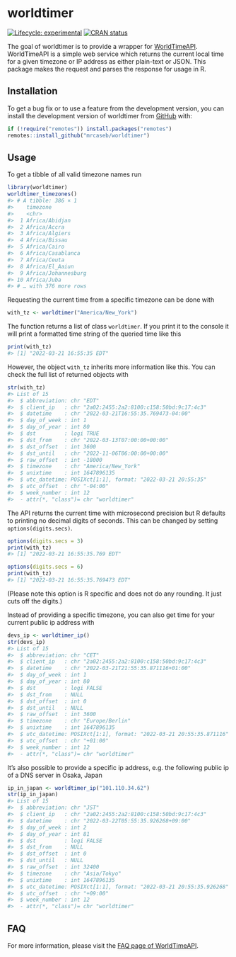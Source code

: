 
<!-- README.md is generated from README.Rmd. Please edit that file -->

# worldtimer

<!-- badges: start -->

[![Lifecycle:
experimental](https://img.shields.io/badge/lifecycle-experimental-orange.svg)](https://lifecycle.r-lib.org/articles/stages.html#experimental)
[![CRAN
status](https://www.r-pkg.org/badges/version/worldtimer)](https://CRAN.R-project.org/package=worldtimer)
<!-- badges: end -->

The goal of worldtimer is to provide a wrapper for
[WorldTimeAPI](http://worldtimeapi.org). WorldTimeAPI is a simple web
service which returns the current local time for a given timezone or IP
address as either plain-text or JSON. This package makes the request and
parses the response for usage in R.

## Installation

To get a bug fix or to use a feature from the development version, you
can install the development version of worldtimer from
[GitHub](https://github.com/mrcaseb/worldtimer) with:

``` r
if (!require("remotes")) install.packages("remotes")
remotes::install_github("mrcaseb/worldtimer")
```

## Usage

To get a tibble of all valid timezone names run

``` r
library(worldtimer)
worldtimer_timezones()
#> # A tibble: 386 × 1
#>    timezone           
#>    <chr>              
#>  1 Africa/Abidjan     
#>  2 Africa/Accra       
#>  3 Africa/Algiers     
#>  4 Africa/Bissau      
#>  5 Africa/Cairo       
#>  6 Africa/Casablanca  
#>  7 Africa/Ceuta       
#>  8 Africa/El_Aaiun    
#>  9 Africa/Johannesburg
#> 10 Africa/Juba        
#> # … with 376 more rows
```

Requesting the current time from a specific timezone can be done with

``` r
with_tz <- worldtimer("America/New_York")
```

The function returns a list of class `worldtimer`. If you print it to
the console it will print a formatted time string of the queried time
like this

``` r
print(with_tz)
#> [1] "2022-03-21 16:55:35 EDT"
```

However, the object `with_tz` inherits more information like this. You
can check the full list of returned objects with

``` r
str(with_tz)
#> List of 15
#>  $ abbreviation: chr "EDT"
#>  $ client_ip   : chr "2a02:2455:2a2:8100:c158:50bd:9c17:4c3"
#>  $ datetime    : chr "2022-03-21T16:55:35.769473-04:00"
#>  $ day_of_week : int 1
#>  $ day_of_year : int 80
#>  $ dst         : logi TRUE
#>  $ dst_from    : chr "2022-03-13T07:00:00+00:00"
#>  $ dst_offset  : int 3600
#>  $ dst_until   : chr "2022-11-06T06:00:00+00:00"
#>  $ raw_offset  : int -18000
#>  $ timezone    : chr "America/New_York"
#>  $ unixtime    : int 1647896135
#>  $ utc_datetime: POSIXct[1:1], format: "2022-03-21 20:55:35"
#>  $ utc_offset  : chr "-04:00"
#>  $ week_number : int 12
#>  - attr(*, "class")= chr "worldtimer"
```

The API returns the current time with microsecond precision but R
defaults to printing no decimal digits of seconds. This can be changed
by setting `options(digits.secs)`.

``` r
options(digits.secs = 3)
print(with_tz)
#> [1] "2022-03-21 16:55:35.769 EDT"

options(digits.secs = 6)
print(with_tz)
#> [1] "2022-03-21 16:55:35.769473 EDT"
```

(Please note this option is R specific and does not do any rounding. It
just cuts off the digits.)

Instead of providing a specific timezone, you can also get time for your
current public ip address with

``` r
devs_ip <- worldtimer_ip()
str(devs_ip)
#> List of 15
#>  $ abbreviation: chr "CET"
#>  $ client_ip   : chr "2a02:2455:2a2:8100:c158:50bd:9c17:4c3"
#>  $ datetime    : chr "2022-03-21T21:55:35.871116+01:00"
#>  $ day_of_week : int 1
#>  $ day_of_year : int 80
#>  $ dst         : logi FALSE
#>  $ dst_from    : NULL
#>  $ dst_offset  : int 0
#>  $ dst_until   : NULL
#>  $ raw_offset  : int 3600
#>  $ timezone    : chr "Europe/Berlin"
#>  $ unixtime    : int 1647896135
#>  $ utc_datetime: POSIXct[1:1], format: "2022-03-21 20:55:35.871116"
#>  $ utc_offset  : chr "+01:00"
#>  $ week_number : int 12
#>  - attr(*, "class")= chr "worldtimer"
```

It’s also possible to provide a specific ip address, e.g. the following
public ip of a DNS server in Osaka, Japan

``` r
ip_in_japan <- worldtimer_ip("101.110.34.62")
str(ip_in_japan)
#> List of 15
#>  $ abbreviation: chr "JST"
#>  $ client_ip   : chr "2a02:2455:2a2:8100:c158:50bd:9c17:4c3"
#>  $ datetime    : chr "2022-03-22T05:55:35.926268+09:00"
#>  $ day_of_week : int 2
#>  $ day_of_year : int 81
#>  $ dst         : logi FALSE
#>  $ dst_from    : NULL
#>  $ dst_offset  : int 0
#>  $ dst_until   : NULL
#>  $ raw_offset  : int 32400
#>  $ timezone    : chr "Asia/Tokyo"
#>  $ unixtime    : int 1647896135
#>  $ utc_datetime: POSIXct[1:1], format: "2022-03-21 20:55:35.926268"
#>  $ utc_offset  : chr "+09:00"
#>  $ week_number : int 12
#>  - attr(*, "class")= chr "worldtimer"
```

## FAQ

For more information, please visit the [FAQ page of
WorldTimeAPI](http://worldtimeapi.org/pages/faqs).
